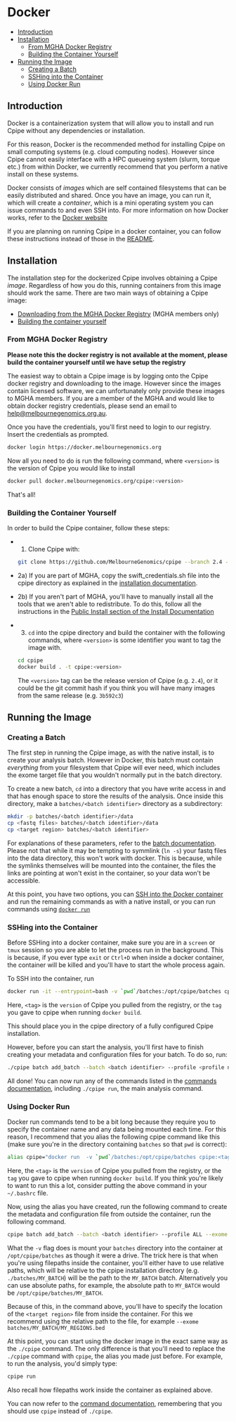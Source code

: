 # Docker
* [Introduction](#introduction)
* [Installation](#installation)
    * [From MGHA Docker Registry](#from-mgha-docker-registry)
    * [Building the Container Yourself](#building-the-container-yourself)
* [Running the Image](#running-the-image)
    * [Creating a Batch](#creating-a-batch)
    * [SSHing into the Container](#sshing-into-the-container)
    * [Using Docker Run](#using-docker-run)

## Introduction
Docker is a containerization system that will allow you to install and run Cpipe without any dependencies or installation.

For this reason, Docker is the recommended method for installing Cpipe on small computing systems (e.g. cloud computing nodes).
However since Cpipe cannot easily interface with a HPC queueing system (slurm, torque etc.) from within Docker, we
currently recommend that you perform a native install on these systems.

Docker consists of *images* which are self contained filesystems that can be easily distributed and shared. Once you have
an image, you can run it, which will create a *container*, which is a mini operating system you can issue commands to
and even SSH into. For more information on how Docker works, refer to the [Docker website](https://www.docker.com/what-docker)

If you are planning on running Cpipe in a docker container, you can follow these instructions instead of those in the
[README](../README.md).

## Installation
The installation step for the dockerized Cpipe involves obtaining a Cpipe *image*. Regardless of how you do this, running
containers from this image should work the same. There are two main ways of obtaining a Cpipe image:
* [Downloading from the MGHA Docker Registry](#from-mgha-docker-registry) (MGHA members only)
* [Building the container yourself](#building-the-container-yourself)

### From MGHA Docker Registry
**Please note this the docker registry is not available at the moment, please build the container yourself until we have
setup the registry**

The easiest way to obtain a Cpipe image is by logging onto the Cpipe docker registry and downloading to the image. However
 since the images contain licensed software, we can unfortunately only provide these images to MGHA members. If you are
 a member of the MGHA and would like to obtain docker registry credentials, please send an email to help@melbournegenomics.org.au.

Once you have the credentials, you'll first need to login to our registry. Insert the credentials as prompted.
```bash
docker login https://docker.melbournegenomics.org
```

Now all you need to do is run the following command, where `<version>` is the version of Cpipe you would like to install
```bash
docker pull docker.melbournegenomics.org/cpipe:<version>
```

That's all!

### Building the Container Yourself

In order to build the Cpipe container, follow these steps:

* 1) Clone Cpipe with:

    ```bash
    git clone https://github.com/MelbourneGenomics/cpipe --branch 2.4 --depth 1
    ```
* 2a) If you are part of MGHA, copy the swift_credentials.sh file
into the cpipe directory as explained in the [installation documentation](install.md#mgha-install).
* 2b) If you aren't part of MGHA, you'll have to manually install all the tools that we aren't able to redistribute. To
do this, follow all the instructions in the [Public Install section of the Install Documentation](install.md#public-install)
* 3) `cd` into the cpipe directory and build the container with the following commands,
 where `<version>` is some identifier you want to tag the image with.

    ```bash
    cd cpipe
    docker build . -t cpipe:<version>
    ```
    The `<version>` tag can be the release version of Cpipe (e.g. `2.4`), or it could be the git commit hash if you think
    you will have many images from the same release (e.g. `3b592c3`)

## Running the Image

### Creating a Batch

The first step in running the Cpipe image, as with the native install, is to create your analysis batch. However in
 Docker, this batch must contain *everything* from your filesystem that Cpipe will ever need, which includes the exome target
 file that you wouldn't normally put in the batch directory.

 To create a new batch, `cd` into a directory that
 you have write access in and that has enough space to store the results of the analysis. Once inside this directory,
 make a `batches/<batch identifier>` directory as a subdirectory:

```bash
mkdir -p batches/<batch identifier>/data
cp <fastq files> batches/<batch identifier>/data
cp <target region> batches/<batch identifier>
```
For explanations of these parameters, refer to the [batch documentation](batches.md#creating-a-batch). Please not that
while it may be tempting to symmlink (`ln -s`) your fastq files into the data directory, this won't work with docker. 
This is because, while the symlinks themselves will be mounted into the container, the files the links are pointing at
won't exist in the container, so your data won't be accessible.

At this point, you have two options, you can [SSH into the Docker container](#sshing-into-the-container) and run the remaining commands as with a
native install, or you can run commands using [`docker run`](#using-docker-run)

### SSHing into the Container
Before SSHing into a docker container, make sure you are in a `screen` or `tmux` session so you are able to let the process
run in the background. This is because, if you ever type `exit` or `Ctrl+D` when inside a docker container, the container
will be killed and you'll have to start the whole process again.

To SSH into the container, run
```bash
docker run -it --entrypoint=bash -v `pwd`/batches:/opt/cpipe/batches cpipe:<tag>
```
Here, `<tag>` is the `version` of Cpipe you pulled from the registry, or the `tag` you gave to cpipe when running `docker build`.

This should place you in the cpipe directory of a fully configured Cpipe installation.

However, before you can start the analysis, you'll first have to finish creating your metadata and configuration files for your batch. To do so, run:
```bash
./cpipe batch add_batch --batch <batch identifier> --profile <profile name> --exome <target region>
```

All done! You can now run any of the commands listed in the [commands documentation](commands.md), including `./cpipe run`,
the main analysis command.

### Using Docker Run

Docker run commands tend to be a bit long because they require you to specify the container name and any data being 
mounted each time. For this reason, I recommend that you alias the following cpipe command like this (make sure you're in the
directory containing `batches` so that `pwd` is correct):
```bash
alias cpipe="docker run  -v `pwd`/batches:/opt/cpipe/batches cpipe:<tag>"
```
Here, the `<tag>` is the `version` of Cpipe you pulled from the registry, or the `tag` you gave to cpipe when running `docker build`.
If you think you're likely to want to run this a lot, consider putting the above command in your `~/.bashrc` file.

Now, using the alias you have created, run the following command to create the metadata and configuration file from outside the container, run the following command.
```bash
cpipe batch add_batch --batch <batch identifier> --profile ALL --exome <target region>
```

What the `-v` flag
does is mount your `batches` directory into the container at `/opt/cpipe/batches` as though it were a drive. The trick here is that when you're using
filepaths inside the container, you'll either have to use relative paths, which will be relative to the cpipe installation
directory (e.g. `./batches/MY_BATCH`) will be the path to the `MY_BATCH` batch. Alternatively you can use absolute paths,
for example, the absolute path to `MY_BATCH` would be `/opt/cpipe/batches/MY_BATCH`.

Because of this, in the command above, you'll have to specify the location of the `<target region>` file from inside the container. For this we
recommend using the relative path to the file, for example `--exome batches/MY_BATCH/MY_REGIONS.bed`

At this point, you can start using the docker image in the exact same way as the `./cpipe` command. The only difference is
that you'll need to replace the `./cpipe` command with `cpipe`, the alias you made just before. 
For example, to run the analysis, you'd simply type:
```bash
cpipe run
```

Also recall how filepaths work inside the container as explained above.

You can now refer to the [command documentation](commands.md), remembering that you should use `cpipe` instead
of `./cpipe`.
